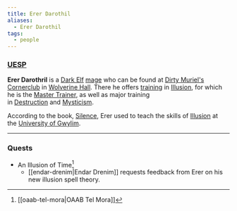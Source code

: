 ```yaml
---
title: Erer Darothil
aliases:
  - Erer Darothil
tags:
  - people
---
```

### [UESP](https://en.uesp.net/wiki/Morrowind:Erer_Darothril)
**Erer Darothril** is a [Dark Elf](https://en.uesp.net/wiki/Morrowind:Dark_Elf "Morrowind:Dark Elf") [mage](https://en.uesp.net/wiki/Morrowind:Mage_Service "Morrowind:Mage Service") who can be found at [Dirty Muriel's Cornerclub](https://en.uesp.net/wiki/Morrowind:Dirty_Muriel%27s_Cornerclub "Morrowind:Dirty Muriel's Cornerclub") in [Wolverine Hall](https://en.uesp.net/wiki/Morrowind:Wolverine_Hall "Morrowind:Wolverine Hall"). There he offers [training](https://en.uesp.net/wiki/Morrowind:Trainers "Morrowind:Trainers") in [Illusion](https://en.uesp.net/wiki/Morrowind:Illusion "Morrowind:Illusion"), for which he is the [Master Trainer](https://en.uesp.net/wiki/Morrowind:Master_Trainers "Morrowind:Master Trainers"), as well as major training in [Destruction](https://en.uesp.net/wiki/Morrowind:Destruction "Morrowind:Destruction") and [Mysticism](https://en.uesp.net/wiki/Morrowind:Mysticism "Morrowind:Mysticism").

According to the book, [Silence](https://en.uesp.net/wiki/Morrowind:Silence_(book)), Erer used to teach the skills of [Illusion](https://en.uesp.net/wiki/Morrowind:Illusion "Morrowind:Illusion") at the [University of Gwylim](https://en.uesp.net/wiki/Lore:University_of_Gwylim).

***
### Quests
* An Illusion of Time[^1]
	* [[endar-drenim|Endar Drenim]] requests feedback from Erer on his new illusion spell theory.

[^1]: [[oaab-tel-mora|OAAB Tel Mora]]
